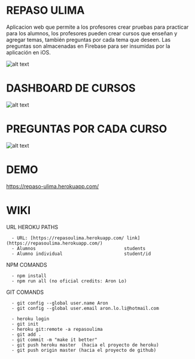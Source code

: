 # REPASO ULIMA

Aplicacion web que permite a los profesores crear pruebas para practicar para los alumnos, los profesores pueden crear cursos que enseñan y agregar temas,
también preguntas por cada tema que deseen. Las preguntas son almacenadas en 
Firebase para ser insumidas por la aplicación en iOS. 

![alt text](https://i.imgur.com/BP0iHEj.png)

# DASHBOARD DE CURSOS 
![alt text](https://i.imgur.com/6uEMx5y.png)

# PREGUNTAS POR CADA CURSO
![alt text](https://i.imgur.com/wkTPo4H.png)

# DEMO
https://repaso-ulima.herokuapp.com/

# WIKI

URL HEROKU PATHS

      - URL: [https://repasoulima.herokuapp.com/ link](https://repasoulima.herokuapp.com/)
      - Alumnos                                 students
      - Alumno individual                       student/id

NPM COMANDS

      - npm install
      - npm run all (no oficial credits: Aron Lo)

GIT COMANDS

      - git config --global user.name Aron
      - git config --global user.email aron.lo.li@hotmail.com

      - heroku login
      - git init
      - heroku git:remote -a repasoulima
      - git add .
      - git commit -m "make it better"
      - git push heroku master  (hacia el proyecto de heroku)
      - git push origin master (hacia el proyecto de github)
